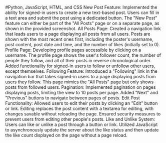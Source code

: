 #Python, JavaScript, HTML, and CSS
New Post Feature:
Implemented the ability for signed-in users to create a new text-based post.
Users can fill in a text area and submit the post using a dedicated button.
The "New Post" feature can either be part of the "All Posts" page or on a separate page, as shown in the provided screenshot.
All Posts Page:
Created a navigation link that leads users to a page displaying all posts from all users.
Posts are shown with the most recent ones first, including the poster's username, post content, post date and time, and the number of likes (initially set to 0).
Profile Page:
Developing profile pages accessible by clicking on a username.
The profile page shows the user's follower count, the number of people they follow, and all of their posts in reverse chronological order.
Added functionality for signed-in users to follow or unfollow other users, except themselves.
Following Feature:
Introduced a "Following" link in the navigation bar that takes signed-in users to a page displaying posts from users they follow.
This page mimics the "All Posts" page but only shows posts from followed users.
Pagination:
Implemented pagination on pages displaying posts, limiting the view to 10 posts per page.
Added "Next" and "Previous" buttons to navigate between pages of posts.
Edit Post Functionality:
Allowed users to edit their posts by clicking an "Edit" button or link.
Editing replaces the post content with a textarea for editing, with changes savable without reloading the page.
Ensured security measures to prevent users from editing other people's posts.
Like and Unlike System:
Users can like or unlike a post through a button or link.
Utilized JavaScript to asynchronously update the server about the like status and then update the like count displayed on the page without a page reload.
